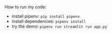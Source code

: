How to run my code:
- install pipenv: `pip install pipenv`
- install dependencies: `pipenv install`
- try the demo: `pipenv run streamlit run app.py`
